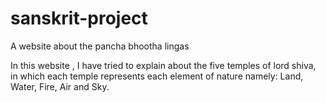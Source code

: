 # sanskrit-project
A website about the pancha bhootha lingas

In this website , I have tried to explain about the five temples of lord shiva,
in which each temple represents each element of nature namely: Land, Water, Fire, Air and Sky.

